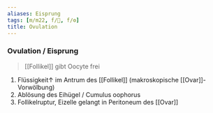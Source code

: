 ```yaml
---
aliases: Eisprung
tags: [m/m22, f/🦩, f/⚙️]
title: Ovulation
---
```

### Ovulation / Eisprung
> [[Follikel]] gibt Oocyte frei
1. Flüssigkeit↑ im Antrum des [[Follikel]] (makroskopische [[Ovar]]-Vorwölbung)
2. Ablösung des Eihügel / Cumulus oophorus
3. Follikelruptur, Eizelle gelangt in Peritoneum des [[Ovar]]